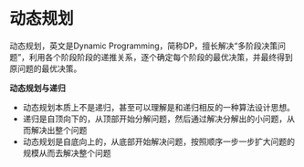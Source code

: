# 动态规划

动态规划，英文是Dynamic Programming，简称DP，擅长解决“多阶段决策问题”，利用各个阶段阶段的递推关系，逐个确定每个阶段的最优决策，并最终得到原问题的最优决策。

**动态规划与递归**

* 动态规划本质上不是递归，甚至可以理解是和递归相反的一种算法设计思想。
* 递归是自顶向下的，从顶部开始分解问题，然后通过解决分解出的小问题，从而解决出整个问题
* 动态规划是自底向上的，从底部开始解决问题，按照顺序一步一步扩大问题的规模从而去解决整个问题

